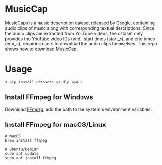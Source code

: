 # MusicCap
MusicCaps is a music description dataset released by Google, containing audio clips of music along with corresponding textual descriptions. Since the audio clips are extracted from YouTube videos, the dataset only provides the YouTube video IDs (ytid), start times (start_s), and end times (end_s), requiring users to download the audio clips themselves. This repo shows how to download MusicCap.


# Usage

```install
$ pip install datasets yt-dlp pydub
```


## Install FFmpeg for Windows
Download [FFmpeg](https://ffmpeg.org/download.html), add the path to the system's environment variables.
## Install FFmpeg for macOS/Linux
```install
# macOS
brew install ffmpeg

# Ubuntu/Debian
sudo apt update
sudo apt install ffmpeg
```

